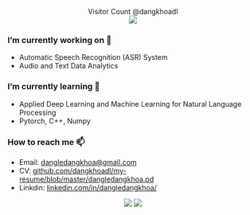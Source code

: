 <!-- - 👋 Hi, I’m @dangkhoadl
- 👀 I’m interested in ...
- 🌱 I’m currently learning ...
- 💞️ I’m looking to collaborate on ...
- 📫 How to reach me ... -->

<p align="center"> 
  Visitor Count @dangkhoadl<br>
  <img src="https://profile-counter.glitch.me/dangkhoadl/count.svg" />
</p>

### I’m currently working on 👀
- Automatic Speech Recognition (ASR) System
- Audio and Text Data Analytics

### I’m currently learning 🌱
- Applied Deep Learning and Machine Learning for Natural Language Processing
- Pytorch, C++, Numpy

### How to reach me 📫
- Email: [dangledangkhoa@gmail.com](mailto:dangledangkhoa@gmail.com)
- CV: [github.com/dangkhoadl/my-resume/blob/master/dangledangkhoa.pd](https://github.com/dangkhoadl/my-resume/blob/master/dangledangkhoa.pdf)
- Linkdin: [linkedin.com/in/dangledangkhoa/](https://www.linkedin.com/in/dangledangkhoa/)


<p align="center">
  <img src="https://api.githubtrends.io/user/svg/dangkhoadl/repos?time_range=one_year&group=other&loc_metric=changed&theme=dark" />
  <img src="https://api.githubtrends.io/user/svg/dangkhoadl/langs?time_range=one_year&loc_metric=changed&compact=True&theme=dark" />
</p>
